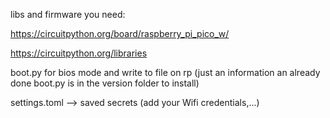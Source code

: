 libs and firmware you need:

https://circuitpython.org/board/raspberry_pi_pico_w/

https://circuitpython.org/libraries

boot.py for bios mode and write to file on rp (just an information an already done boot.py is in the version folder to install)

settings.toml --> saved secrets (add your Wifi credentials,...)
